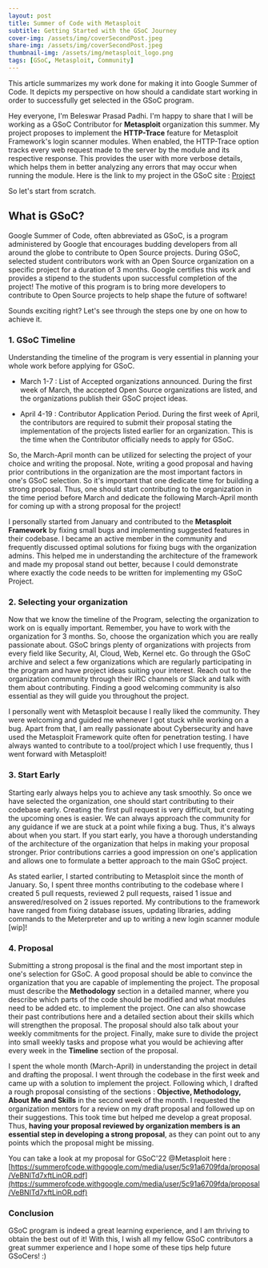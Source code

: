 ```yaml
---
layout: post
title: Summer of Code with Metasploit
subtitle: Getting Started with the GSoC Journey
cover-img: /assets/img/coverSecondPost.jpeg
share-img: /assets/img/coverSecondPost.jpeg
thumbnail-img: /assets/img/metasploit_logo.png
tags: [GSoC, Metasploit, Community]
---
```

  
This article summarizes my work done for making it into Google Summer of Code. It depicts my perspective on how should a candidate start working in order to successfully get selected in the GSoC program.  
  
Hey everyone, I'm Beleswar Prasad Padhi. I'm happy to share that I will be working as a GSoC Contributor for **Metasploit** organization this summer. My project proposes to implement the **HTTP-Trace** feature for Metasploit Framework's login scanner modules. When enabled, the HTTP-Trace option tracks every web request made to the server by the module and its respective response. This provides the user with more verbose details, which helps them in better analyzing any errors that may occur when running the module. Here is the link to my project in the GSoC site : [Project](https://summerofcode.withgoogle.com/programs/2022/projects/I4PxrljP) 
  
So let's start from scratch.  
  
## What is GSoC?  
Google Summer of Code, often abbreviated as GSoC, is a program administered by Google that encourages budding developers from all around the globe to contribute to Open Source projects. During GSoC, selected student contributors work with an Open Source organization on a specific project for a duration of 3 months. Google certifies this work and provides a stipend to the students upon successful completion of the project! The motive of this program is to bring more developers to contribute to Open Source projects to help shape the future of software!  
  
Sounds exciting right? Let's see through the steps one by one on how to achieve it.  
  
### 1. GSoC Timeline
Understanding the timeline of the program is very essential in planning your whole work before applying for GSoC.  
- March 1-7 : List of Accepted organizations announced. During the first week of March, the accepted Open Source organizations are listed, and the organizations publish their GSoC project ideas.  
  
- April 4-19 : Contributor Application Period. During the first week of April, the contributors are required to submit their proposal stating the implementation of the projects listed earlier for an organization. This is the time when the Contributor officially needs to apply for GSoC.    
  
So, the March-April month can be utilized for selecting the project of your choice and writing the proposal. Note, writing a good proposal and having prior contributions in the organization are the most important factors in one's GSoC selection. So it's important that one dedicate time for building a strong proposal. Thus, one should start contributing to the organization in the time period before March and dedicate the following March-April month for coming up with a strong proposal for the project!
  
I personally started from January and contributed to the **Metasploit Framework** by fixing small bugs and implementing suggested features in their codebase. I became an active member in the community and frequently discussed optimal solutions for fixing bugs with the organization admins. This helped me in understanding the architecture of the framework and made my proposal stand out better, because I could demonstrate where exactly the code needs to be written for implementing my GSoC Project.  
  
### 2. Selecting your organization  
Now that we know the timeline of the Program, selecting the organization to work on is equally important. Remember, you have to work with the organization for 3 months. So, choose the organization which you are really passionate about. GSoC brings plenty of organizations with projects from every field like Security, AI, Cloud, Web, Kernel etc. Go through the GSoC archive and select a few organizations which are regularly participating in the program and have project ideas suiting your interest. Reach out to the organization community through their IRC channels or Slack and talk with them about contributing. Finding a good welcoming community is also essential as they will guide you throughout the project.  
  
I personally went with Metasploit because I really liked the community. They were welcoming and guided me whenever I got stuck while working on a bug. Apart from that, I am really passionate about Cybersecurity and have used the Metasploit Framework quite often for penetration testing. I have always wanted to contribute to a tool/project which I use frequently, thus I went forward with Metasploit!  
  
### 3. Start Early  
Starting early always helps you to achieve any task smoothly. So once we have selected the organization, one should start contributing to their codebase early. Creating the first pull request is very difficult, but creating the upcoming ones is easier. We can always approach the community for any guidance if we are stuck at a point while fixing a bug. Thus, it's always about when you start. If you start early, you have a thorough understanding of the architecture of the organization that helps in making your proposal stronger. Prior contributions carries a good impression on one's application and allows one to formulate a better approach to the main GSoC project.  
  
As stated earlier, I started contributing to Metasploit since the month of January. So, I spent three months contributing to the codebase where I created 5 pull requests, reviewed 2 pull requests, raised 1 issue and answered/resolved on 2 issues reported. My contributions to the framework have ranged from fixing database issues, updating libraries, adding commands to the Meterpreter and up to writing a new login scanner module [wip]!  
  
### 4. Proposal  
Submitting a strong proposal is the final and the most important step in one's selection for GSoC. A good proposal should be able to convince the organization that you are capable of implementing the project. The proposal must describe the **Methodology** section in a detailed manner, where you describe which parts of the code should be modified and what modules need to be added etc. to implement the project. One can also showcase their past contributions here and a detailed section about their skills which will strengthen the proposal. The proposal should also talk about your weekly commitments for the project. Finally, make sure to divide the project into small weekly tasks and propose what you would be achieving after every week in the **Timeline** section of the proposal.  
  
I spent the whole month (March-April) in understanding the project in detail and drafting the proposal. I went through the codebase in the first week and came up with a solution to implement the project. Following which, I drafted a rough proposal consisting of the sections : **Objective, Methodology, About Me and Skills** in the second week of the month. I requested the organization mentors for a review on my draft proposal and followed up on their suggestions. This took time but helped me develop a great proposal. Thus, **having your proposal reviewed by organization members is an essential step in developing a strong proposal**, as they can point out to any points which the proposal might be missing.  
  
You can take a look at my proposal for GSoC'22 @Metasploit here : [https://summerofcode.withgoogle.com/media/user/5c91a6709fda/proposal/VeBNITd7xftLinOR.pdf](https://summerofcode.withgoogle.com/media/user/5c91a6709fda/proposal/VeBNITd7xftLinOR.pdf)
  
### Conclusion  
GSoC program is indeed a great learning experience, and I am thriving to obtain the best out of it! With this, I wish all my fellow GSoC contributors a great summer experience and I hope some of these tips help future GSoCers! :)
